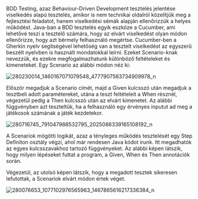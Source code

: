 BDD Testing, azaz Behaviour-Driven Development tesztelés jelentése viselkedés alapú tesztelés, 
amikor is nem technikai oldalról közelítjük meg a fejlesztési feladatot, hanem viselkedési sémák
alapján ellenőrizzük a helyes működést. 
Java-ban a BDD tesztelés egyik eszköze a Cucumber, ami lehetővé teszi a tesztelő számára,
hogy az elvárt viselkedést olyan módon ellenőrizze, hogy azt bérmely felhasználó megértse.
Cucumber-ben a Gherkin nyelv segítségével lehetőség van a tesztelt viselkedést az egyszerű
beszélt nyelvben is használt mondatokkal leírni. Ezeket Scenario-knak nevezzük, és ezekre 
megfogalmazhatunk különböző feltételeket és kimeneteket.
Egy Scenario az alábbi módon néz ki:

![280230014_1460167071079548_4777907563734909978_n](https://user-images.githubusercontent.com/79679983/169374281-faec86ee-ec52-4095-8223-caa12b13855c.png)

Először megadjuk a Scenario címét, majd a Given kulcsszó után megadjuk a tesztbeli adott paramétereket,
utána a teszt feltételeit a When résznél, végezetül pedig a Then kulcsszó után az elvárt kimenetet.
Az alábbi függvényben azt teszteltük, ha a felhasználó egy érvényes inputut ad meg a játékosok
számának a játék kezdetekor.

![280716745_791047988532795_2025086339165108192_n](https://user-images.githubusercontent.com/79679983/169374336-fe5ab511-d695-4fd2-9665-7011138d8f2e.png)

A Scenariok mögötti logikát, azaz a tényleges működés tesztelését egy Step Definiton osztály 
végzi, ahol már rendesen Java kódot írunk.
Itt megadhatók az egyes kulcsszavakhoz tartozó függvényeket.
Az alábbi képen látszik, hogy milyen lépéseket futtat a program, a Given, When és Then annotációk során.

Végezetül, az utolsó képen látszik, hogy a megadott tesztek sikeresen lefutottak, a Scenariok
elvárt módon értek véget.

![280076653_1077102976565963_1467865616217336384_n](https://user-images.githubusercontent.com/79679983/169374383-04c4498a-c29b-42a9-b8c9-21e4368da948.png)

